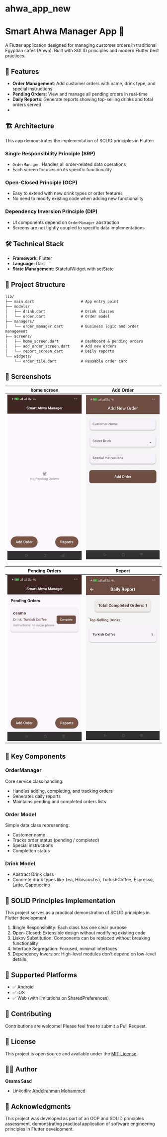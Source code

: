 # ahwa_app_new

# Smart Ahwa Manager App 🍵

A Flutter application designed for managing customer orders in traditional Egyptian cafés (Ahwa). Built with SOLID principles and modern Flutter best practices.

## 📱 Features

- **Order Management**: Add customer orders with name, drink type, and special instructions
- **Pending Orders**: View and manage all pending orders in real-time
- **Daily Reports**: Generate reports showing top-selling drinks and total orders served
- 
## 🏗️ Architecture

This app demonstrates the implementation of SOLID principles in Flutter:

### Single Responsibility Principle (SRP)

- `OrderManager`: Handles all order-related data operations
- Each screen focuses on its specific functionality

### Open-Closed Principle (OCP)

- Easy to extend with new drink types or order features
- No need to modify existing code when adding new functionality

### Dependency Inversion Principle (DIP)

- UI components depend on `OrderManager` abstraction
- Screens are not tightly coupled to specific data implementations

## 🛠️ Technical Stack

- **Framework**: Flutter
- **Language**: Dart
- **State Management**: StatefulWidget with setState

## 📁 Project Structure

```
lib/
├── main.dart                     # App entry point
├── models/
│   ├── drink.dart                # Drink classes
│   └── order.dart                # Order model
├── managers/
│   └── order_manager.dart        # Business logic and order management
├── screens/
│   ├── home_screen.dart          # Dashboard & pending orders
│   ├── add_order_screen.dart     # Add new orders
│   └── report_screen.dart        # Daily reports
└── widgets/
    └── order_tile.dart           # Reusable order card

```


## 📸 Screenshots



|                     home screen                     |                       Add Order                       |
| :----------------------------------------------------: | :---------------------------------------------------: |
| <img src="screen_shots/home.jpg" width="300"> | <img src="screen_shots/order.jpg" width="300"> |

|                     Pending Orders                     |                     Report                      |
| :----------------------------------------------------: | :-----------------------------------------------------: |
| <img src="screen_shots/order_home.jpg" width="300"> | <img src="screen_shots/report.jpg" width="300"> |


## 🔧 Key Components

### OrderManager

Core service class handling:

- Handles adding, completing, and tracking orders
- Generates daily reports
- Maintains pending and completed orders lists

### Order Model

Simple data class representing:

- Customer name
- Tracks order status (pending / completed)
- Special instructions
- Completion status

### Drink Model

- Abstract Drink class
- Concrete drink types like Tea, HibiscusTea, TurkishCoffee, Espresso, Latte, Cappuccino


## 🎯 SOLID Principles Implementation

This project serves as a practical demonstration of SOLID principles in Flutter development:

1. **S**ingle Responsibility: Each class has one clear purpose
2. **O**pen-Closed: Extensible design without modifying existing code
3. **L**iskov Substitution: Components can be replaced without breaking functionality
4. **I**nterface Segregation: Focused, minimal interfaces
5. **D**ependency Inversion: High-level modules don't depend on low-level details

## 📱 Supported Platforms

- ✅ Android
- ✅ iOS
- ✅ Web (with limitations on SharedPreferences)

## 🤝 Contributing

Contributions are welcome! Please feel free to submit a Pull Request.

## 📄 License

This project is open source and available under the [MIT License](LICENSE).

## 👨‍💻 Author

**Osama Saad**

- LinkedIn: [Abdelrahman Mohammed](https://www.linkedin.com/in/osama-saad-a9970b250/)

## 🙏 Acknowledgments

This project was developed as part of an OOP and SOLID principles assessment, demonstrating practical application of software engineering principles in Flutter development.

